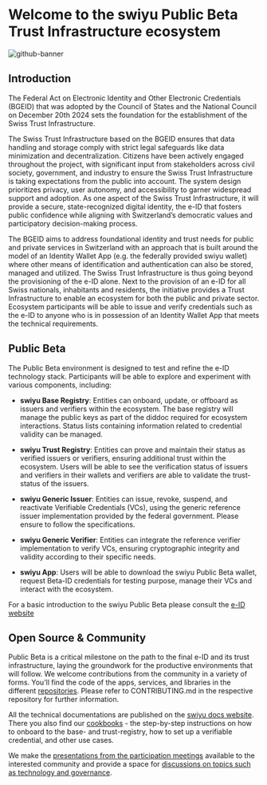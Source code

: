 # Welcome to the swiyu Public Beta Trust Infrastructure ecosystem

![github-banner](https://github.com/swiyu-admin-ch/swiyu-admin-ch.github.io/blob/main/assets/images/github-banner.jpg)

## Introduction
The Federal Act on Electronic Identity and Other Electronic Credentials (BGEID) that was adopted by the Council of States and the National Council on December 20th 2024 sets the foundation for the establishment of the Swiss Trust Infrastructure.  

The Swiss Trust Infrastructure based on the BGEID ensures that data handling and storage comply with strict legal safeguards like data minimization and decentralization. Citizens have been actively engaged throughout the project, with significant input from stakeholders across civil society, government, and industry to ensure the Swiss Trust Infrastructure is taking expectations from the public into account. The system design prioritizes privacy, user autonomy, and accessibility to garner widespread support and adoption. As one aspect of the Swiss Trust Infrastructure, it will provide a secure, state-recognized digital identity, the e-ID that fosters public confidence while aligning with Switzerland’s democratic values and participatory decision-making process.

The BGEID aims to address foundational identity and trust needs for public and private services in Switzerland with an approach that is built around the model of an Identity Wallet App (e.g. the federally provided swiyu wallet) where other means of identification and authentication can also be stored, managed and utilized. The Swiss Trust Infrastructure is thus going beyond the provisioning of the e-ID alone. Next to the provision of an e-ID for all Swiss nationals, inhabitants and residents, the initiative provides a Trust Infrastructure to enable an ecosystem for both the public and private sector. Ecosystem participants will be able to issue and verify credentials such as the e-ID to anyone who is in possession of an Identity Wallet App that meets the technical requirements. 

## Public Beta
The Public Beta environment is designed to test and refine the e-ID technology stack. Participants will be able to explore and experiment with various components, including:

- **swiyu Base Registry**: Entities can onboard, update, or offboard as issuers and verifiers within the ecosystem. The base registry will manage the public keys as part of the diddoc required for ecosystem interactions. Status lists containing information related to credential validity can be managed. 

- **swiyu Trust Registry**: Entities can prove and maintain their status as verified issuers or verifiers, ensuring additional trust within the ecosystem. Users will be able to see the verification status of issuers and verifiers in their wallets and verifiers are able to validate the trust-status of the issuers.

- **swiyu Generic Issuer**: Entities can issue, revoke, suspend, and reactivate Verifiable Credentials (VCs), using the generic reference issuer implementation provided by the federal government. Please ensure to follow the specifications.

- **swiyu Generic Verifier**: Entities can integrate the reference verifier implementation to verify VCs, ensuring cryptographic integrity and validity according to their specific needs.

- **swiyu App**: Users will be able to download the swiyu Public Beta wallet, request Beta-ID credentials for testing purpose, manage their VCs and interact with the ecosystem.

For a basic introduction to the swiyu Public Beta please consult the [e-ID website](https://www.eid.admin.ch/de/public-beta)

## Open Source & Community

Public Beta is a critical milestone on the path to the final e-ID and its trust infrastructure, laying the groundwork for the productive environments that will follow. We welcome contributions from the community in a variety of forms. You'll find the code of the apps, services, and libraries in the different [repositories](https://github.com/orgs/swiyu-admin-ch/repositories). Please refer to CONTRIBUTING.md in the respective repository for further information.

All the technical documentations are published on the [swiyu docs website](https://swiyu-admin-ch.github.io/). There you also find our [cookbooks](https://swiyu-admin-ch.github.io/cookbooks/) - the step-by-step instructions on how to onboard to the base- and trust-registry, how to set up a verifiable credential, and other use cases.

We make the [presentations from the participation meetings](https://github.com/swiyu-admin-ch/community/tree/main/meetings/) available to the interested community and provide a space for [discussions on topics such as technology and governance](https://github.com/orgs/swiyu-admin-ch/discussions).   

